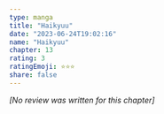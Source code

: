 ```yaml
---
type: manga
title: "Haikyuu"
date: "2023-06-24T19:02:16"
name: "Haikyuu"
chapter: 13
rating: 3
ratingEmoji: ⭐️⭐️⭐️
share: false
---
```


*[No review was written for this chapter]*
